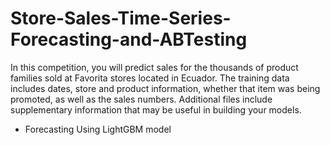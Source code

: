 # Store-Sales-Time-Series-Forecasting-and-ABTesting
In this competition, you will predict sales for the thousands of product families sold at Favorita stores located in Ecuador. The training data includes dates, store and product information, whether that item was being promoted, as well as the sales numbers. Additional files include supplementary information that may be useful in building your models.

- Forecasting Using LightGBM model
